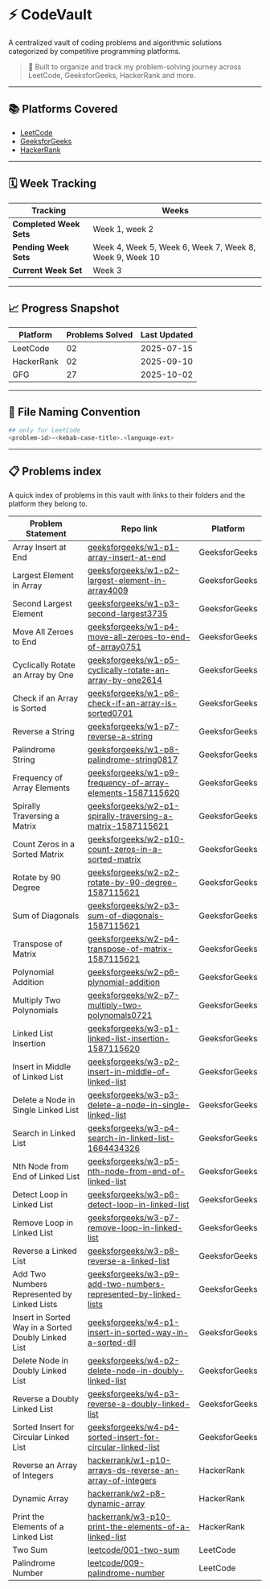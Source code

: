 # ⚡ CodeVault

A centralized vault of coding problems and algorithmic solutions categorized by competitive programming platforms.

> 🚀 Built to organize and track my problem-solving journey across LeetCode, GeeksforGeeks, HackerRank and more.

---

## 📚 Platforms Covered

- [LeetCode](./leetcode/)
- [GeeksforGeeks](./geeksforgeeks/)
- [HackerRank](./hackerrank/)

---

## 🗓️ Week Tracking

| Tracking                | Weeks                    |
| ------------------------|--------------------------|
| **Completed Week Sets** | Week 1, week 2           |
| **Pending Week Sets**   | Week 4, Week 5, Week 6, Week 7, Week 8, Week 9, Week 10 |
| **Current Week Set**    | Week 3                   |

---

## 📈 Progress Snapshot

| Platform     | Problems Solved    | Last Updated  |
|--------------|--------------------|---------------|
| LeetCode     | 02                 | 2025-07-15    |
| HackerRank   | 02                 | 2025-09-10    |
| GFG          | 27                 | 2025-10-02    |

---

## 🧱 File Naming Convention

```bash
## only for LeetCode
<problem-id>-<kebab-case-title>.<language-ext>
```

---

## 📋 Problems index

A quick index of problems in this vault with links to their folders and the platform they belong to.

| Problem Statement | Repo link | Platform |
|---|---|---|
| Array Insert at End | [geeksforgeeks/w1-p1-array-insert-at-end](./geeksforgeeks/w1-p1-array-insert-at-end/) | GeeksforGeeks |
| Largest Element in Array | [geeksforgeeks/w1-p2-largest-element-in-array4009](./geeksforgeeks/w1-p2-largest-element-in-array4009/) | GeeksforGeeks |
| Second Largest Element | [geeksforgeeks/w1-p3-second-largest3735](./geeksforgeeks/w1-p3-second-largest3735/) | GeeksforGeeks |
| Move All Zeroes to End | [geeksforgeeks/w1-p4-move-all-zeroes-to-end-of-array0751](./geeksforgeeks/w1-p4-move-all-zeroes-to-end-of-array0751/) | GeeksforGeeks |
| Cyclically Rotate an Array by One | [geeksforgeeks/w1-p5-cyclically-rotate-an-array-by-one2614](./geeksforgeeks/w1-p5-cyclically-rotate-an-array-by-one2614/) | GeeksforGeeks |
| Check if an Array is Sorted | [geeksforgeeks/w1-p6-check-if-an-array-is-sorted0701](./geeksforgeeks/w1-p6-check-if-an-array-is-sorted0701/) | GeeksforGeeks |
| Reverse a String | [geeksforgeeks/w1-p7-reverse-a-string](./geeksforgeeks/w1-p7-reverse-a-string/) | GeeksforGeeks |
| Palindrome String | [geeksforgeeks/w1-p8-palindrome-string0817](./geeksforgeeks/w1-p8-palindrome-string0817/) | GeeksforGeeks |
| Frequency of Array Elements | [geeksforgeeks/w1-p9-frequency-of-array-elements-1587115620](./geeksforgeeks/w1-p9-frequency-of-array-elements-1587115620/) | GeeksforGeeks |
| Spirally Traversing a Matrix | [geeksforgeeks/w2-p1-spirally-traversing-a-matrix-1587115621](./geeksforgeeks/w2-p1-spirally-traversing-a-matrix-1587115621/) | GeeksforGeeks |
| Count Zeros in a Sorted Matrix | [geeksforgeeks/w2-p10-count-zeros-in-a-sorted-matrix](./geeksforgeeks/w2-p10-count-zeros-in-a-sorted-matrix/) | GeeksforGeeks |
| Rotate by 90 Degree | [geeksforgeeks/w2-p2-rotate-by-90-degree-1587115621](./geeksforgeeks/w2-p2-rotate-by-90-degree-1587115621/) | GeeksforGeeks |
| Sum of Diagonals | [geeksforgeeks/w2-p3-sum-of-diagonals-1587115621](./geeksforgeeks/w2-p3-sum-of-diagonals-1587115621/) | GeeksforGeeks |
| Transpose of Matrix | [geeksforgeeks/w2-p4-transpose-of-matrix-1587115621](./geeksforgeeks/w2-p4-transpose-of-matrix-1587115621/) | GeeksforGeeks |
| Polynomial Addition | [geeksforgeeks/w2-p6-plynomial-addition](./geeksforgeeks/w2-p6-plynomial-addition/) | GeeksforGeeks |
| Multiply Two Polynomials | [geeksforgeeks/w2-p7-multiply-two-polynomals0721](./geeksforgeeks/w2-p7-multiply-two-polynomals0721/) | GeeksforGeeks |
| Linked List Insertion | [geeksforgeeks/w3-p1-linked-list-insertion-1587115620](./geeksforgeeks/w3-p1-linked-list-insertion-1587115620/) | GeeksforGeeks |
| Insert in Middle of Linked List | [geeksforgeeks/w3-p2-insert-in-middle-of-linked-list](./geeksforgeeks/w3-p2-insert-in-middle-of-linked-list/) | GeeksforGeeks |
| Delete a Node in Single Linked List | [geeksforgeeks/w3-p3-delete-a-node-in-single-linked-list](./geeksforgeeks/w3-p3-delete-a-node-in-single-linked-list/) | GeeksforGeeks |
| Search in Linked List | [geeksforgeeks/w3-p4-search-in-linked-list-1664434326](./geeksforgeeks/w3-p4-search-in-linked-list-1664434326/) | GeeksforGeeks |
| Nth Node from End of Linked List | [geeksforgeeks/w3-p5-nth-node-from-end-of-linked-list](./geeksforgeeks/w3-p5-nth-node-from-end-of-linked-list/) | GeeksforGeeks |
| Detect Loop in Linked List | [geeksforgeeks/w3-p6-detect-loop-in-linked-list](./geeksforgeeks/w3-p6-detect-loop-in-linked-list/) | GeeksforGeeks |
| Remove Loop in Linked List | [geeksforgeeks/w3-p7-remove-loop-in-linked-list](./geeksforgeeks/w3-p7-remove-loop-in-linked-list/) | GeeksforGeeks |
| Reverse a Linked List | [geeksforgeeks/w3-p8-reverse-a-linked-list](./geeksforgeeks/w3-p8-reverse-a-linked-list/) | GeeksforGeeks |
| Add Two Numbers Represented by Linked Lists | [geeksforgeeks/w3-p9-add-two-numbers-represented-by-linked-lists](./geeksforgeeks/w3-p9-add-two-numbers-represented-by-linked-lists/) | GeeksforGeeks |
| Insert in Sorted Way in a Sorted Doubly Linked List | [geeksforgeeks/w4-p1-insert-in-sorted-way-in-a-sorted-dll](./geeksforgeeks/w4-p1-insert-in-sorted-way-in-a-sorted-dll/) | GeeksforGeeks |
| Delete Node in Doubly Linked List | [geeksforgeeks/w4-p2-delete-node-in-doubly-linked-list](./geeksforgeeks/w4-p2-delete-node-in-doubly-linked-list/) | GeeksforGeeks |
| Reverse a Doubly Linked List | [geeksforgeeks/w4-p3-reverse-a-doubly-linked-list](./geeksforgeeks/w4-p3-reverse-a-doubly-linked-list/) | GeeksforGeeks |
| Sorted Insert for Circular Linked List | [geeksforgeeks/w4-p4-sorted-insert-for-circular-linked-list](./geeksforgeeks/w4-p4-sorted-insert-for-circular-linked-list/) | GeeksforGeeks |
| Reverse an Array of Integers | [hackerrank/w1-p10-arrays-ds-reverse-an-array-of-integers](./hackerrank/w1-p10-arrays-ds-reverse-an-array-of-integers/) | HackerRank |
| Dynamic Array | [hackerrank/w2-p8-dynamic-array](./hackerrank/w2-p8-dynamic-array/) | HackerRank |
| Print the Elements of a Linked List | [hackerrank/w3-p10-print-the-elements-of-a-linked-list](./hackerrank/w3-p10-print-the-elements-of-a-linked-list/) | HackerRank |
| Two Sum | [leetcode/001-two-sum](./leetcode/001-two-sum/) | LeetCode |
| Palindrome Number | [leetcode/009-palindrome-number](./leetcode/009-palindrome-number/) | LeetCode |
